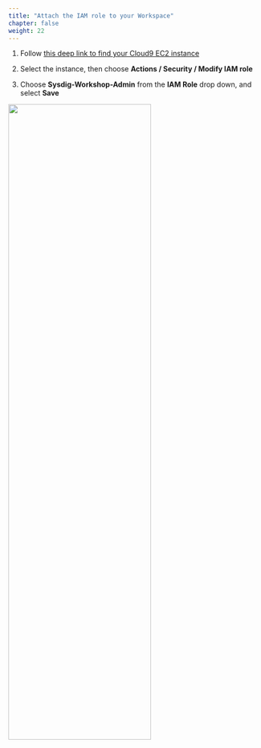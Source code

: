 ```yaml
---
title: "Attach the IAM role to your Workspace"
chapter: false
weight: 22
---
```


1. Follow [this deep link to find your Cloud9 EC2 instance](https://console.aws.amazon.com/ec2/v2/home?region=us-east-1#Instances:search=aws-cloud9-sysdig;sort=desc:launchTime)

2. Select the instance, then choose **Actions / Security / Modify IAM role**

3. Choose **Sysdig-Workshop-Admin** from the **IAM Role** drop down, and select **Save**

<img src=/images/10_prerequisites/attachIAMRole.gif width="75%" height="57%">
